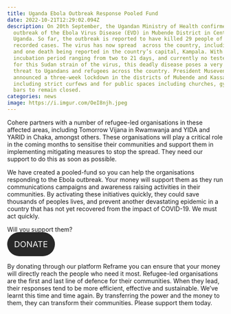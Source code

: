 ```yaml
---
title: Uganda Ebola Outbreak Response Pooled Fund
date: 2022-10-21T12:29:02.094Z
description: On 20th September, the Ugandan Ministry of Health confirmed an
  outbreak of the Ebola Virus Disease (EVD) in Mubende District in Central
  Uganda. So far, the outbreak is reported to have killed 29 people of the 63
  recorded cases. The virus has now spread  across the country, including cases
  and one death being reported in the country’s capital, Kampala. With an
  incubation period ranging from two to 21 days, and currently no tested vaccine
  for this Sudan strain of the virus, this deadly disease poses a very real
  threat to Ugandans and refugees across the country. President Museveni has
  announced a three-week lockdown in the districts of Mubende and Kassanda,
  including strict curfews and for public spaces including churches, gyms and
  bars to remain closed.
categories: news
image: https://i.imgur.com/OeI8njh.jpeg
---
```

Cohere partners with a number of refugee-led organisations in these affected areas, including Tomorrow Vijana in Rwamwanja and YIDA and YARID in Chaka, amongst others. These organisations will play a critical role in the coming months to sensitise their communities and support them in implementing mitigating measures to stop the spread. They need our support to do this as soon as possible.

We have created a pooled-fund so you can help the organisations responding to the Ebola outbreak. Your money will support them as they run communications campaigns and awareness raising activities in their communities. By activating these initiatives quickly, they could save thousands of peoples lives, and prevent another devastating epidemic in a country that has not yet recovered from the impact of COVID-19. We must act quickly.

Will you support them?



<a style="text-decoration: none;
    color: #f7f7f7;
    text-align: center;
    text-transform: uppercase;
    background-color: #282828;
    font-size: 1.2rem;
    border: 0.2vw #282828;
    border-radius: 1.5vmax;
    padding:1rem;
    cursor: pointer;
}" href="https://www.reframe.network/pooled-funds/uganda-ebola-outbreak-response">Donate</a><br/><br/>

By donating through our platform Reframe you can ensure that your money will directly reach the people who need it most. Refugee-led organisations are the first and last line of defence for their communities. When they lead, their responses tend to be more efficient, effective and sustainable. We’ve learnt this time and time again. By transferring the power and the money to them, they can transform their communities. Please support them today.